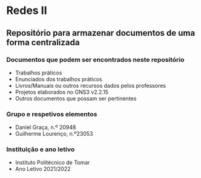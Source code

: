
# Redes II

## Repositório para armazenar documentos de uma forma centralizada

### Documentos que podem ser encontrados neste repositório
-  Trabalhos práticos
-  Enunciados dos trabalhos práticos
-  Livros/Manuais ou outros recursos dados pelos professores
- Projetos elaborados no GNS3 v2.2.15
- Outros documentos que possam ser pertinentes

### Grupo e respetivos elementos
-   Daniel Graça, n.º 20948
-   Guilherme Lourenço, n.º23053

### Instituição e ano letivo
- Instituto Politécnico de Tomar
- Ano Letivo 2021/2022
